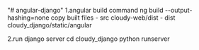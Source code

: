 "# angular-django" 
1.angular build command
ng build --output-hashing=none
copy built files
	- src cloudy-web/dist 
	- dist cloudy_django/static/angular

2.run django server
cd cloudy_django
python runserver

